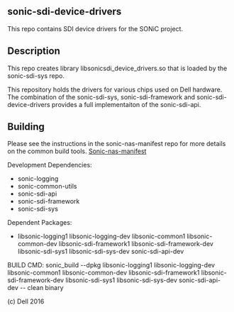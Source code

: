 sonic-sdi-device-drivers
------------------------
This repo contains SDI device drivers for the SONiC project.

Description
-----------
This repo creates library libsonicsdi_device_drivers.so that is loaded by the sonic-sdi-sys repo.  

This repository holds the drivers for various chips used on Dell hardware. The combination of the sonic-sdi-sys, sonic-sdi-framework and sonic-sdi-device-drivers provides a full implementaiton of the sonic-sdi-api.

Building
--------
Please see the instructions in the sonic-nas-manifest repo for more details on the common build tools.  [Sonic-nas-manifest](https://github.com/Azure/sonic-nas-manifest)

Development Dependencies:

 - sonic-logging
 - sonic-common-utils
 - sonic-sdi-api
 - sonic-sdi-framework
 - sonic-sdi-sys

Dependent Packages:

 - libsonic-logging1 libsonic-logging-dev libsonic-common1 libsonic-common-dev libsonic-sdi-framework1 libsonic-sdi-framework-dev libsonic-sdi-sys1 libsonic-sdi-sys-dev sonic-sdi-api-dev


BUILD CMD: sonic_build --dpkg libsonic-logging1 libsonic-logging-dev libsonic-common1 libsonic-common-dev libsonic-sdi-framework1 libsonic-sdi-framework-dev libsonic-sdi-sys1 libsonic-sdi-sys-dev sonic-sdi-api-dev -- clean binary


(c) Dell 2016

